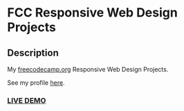 # FCC Responsive Web Design Projects

## Description

My <a href="https://www.freecodecamp.org">freecodecamp.org</a> Responsive Web Design Projects.

See my profile <a href="https://www.freecodecamp.org/mshuber1981">here</a>.

### <a href="https://mshuber1981.github.io/FCC-Responsive-Web-Design-Projects/index.html">LIVE DEMO</a>
